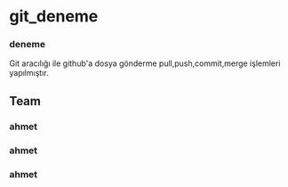 # git_deneme
### deneme
Git aracılığı ile github'a dosya gönderme pull,push,commit,merge işlemleri yapılmıştır.
## Team
### ahmet
### ahmet
### ahmet
